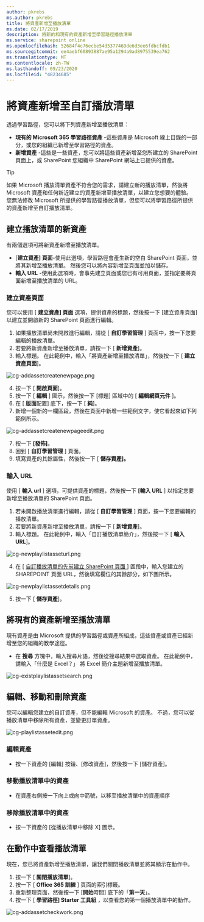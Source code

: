 ```yaml
---
author: pkrebs
ms.author: pkrebs
title: 將資產新增至播放清單
ms.date: 02/17/2019
description: 將新的和現有的資產新增至學習路徑播放清單
ms.service: sharepoint online
ms.openlocfilehash: 52684f4c76ecbe54d5377469de6d3ee6fdbcfdb1
ms.sourcegitcommit: ee4aebf60893887ae95a1294a9ad8975539ea762
ms.translationtype: MT
ms.contentlocale: zh-TW
ms.lasthandoff: 09/23/2020
ms.locfileid: "48234685"
---
```

# <a name="add-assets-to-a-custom-playlist"></a>將資產新增至自訂播放清單

透過學習路徑，您可以將下列資產新增至播放清單：

- **現有的 Microsoft 365 學習路徑資產** -這些資產是 Microsoft 線上目錄的一部分，或您的組織已新增至學習路徑的資產。
- **新增資產** -這些是一些資產，您可以將這些資產新增至您所建立的 SharePoint 頁面上，或 SharePoint 您組織中 SharePoint 網站上已提供的資產。 

> [!TIP]
> 如果 Microsoft 播放清單資產不符合您的需求，請建立新的播放清單，然後將 Microsoft 資產和任何新近建立的資產新增至播放清單，以建立您想要的體驗。 您無法修改 Microsoft 所提供的學習路徑播放清單，但您可以將學習路徑所提供的資產新增至自訂播放清單。   

## <a name="create-a-new-asset-for-a-playlist"></a>建立播放清單的新資產

有兩個選項可將新資產新增至播放清單。

- [**建立資產] 頁面**-使用此選項，學習路徑會產生新的空白 SharePoint 頁面，並將其新增至播放清單。 然後您可以將內容新增至頁面並加以儲存。  
- **輸入 URL** -使用此選項時，會事先建立頁面或您已有可用頁面，並指定要將頁面新增至播放清單的 URL。

### <a name="create-asset-page"></a>建立資產頁面 
您可以使用 [ **建立資產] 頁面** 選項，提供資產的標題，然後按一下 [建立資產頁面] 以建立並開啟新的 SharePoint 頁面進行編輯。 

1.  如果播放清單尚未開啟進行編輯，請從 [ **自訂學習管理** ] 頁面中，按一下您要編輯的播放清單。 
2. 若要將新資產新增至播放清單，請按一下 [ **新增資產**]。 
3. 輸入標題。 在此範例中，輸入「將資產新增至播放清單」，然後按一下 [ **建立資產頁面**]。

![cg-addassetcreatenewpage.png](media/cg-addassetcreatenewpage.png)

4. 按一下 [ **開啟頁面**]。
5. 按一下 [ **編輯** ] 圖示，然後按一下 [標題] 區域中的 [ **編輯網頁元件** ]。
6. 在 [ **版面**配置] 底下，按一下 [ **純**]。 
7. 新增一個新的一欄區段，然後在頁面中新增一些範例文字，使它看起來如下列範例所示。 

![cg-addassetcreatenewpageedit.png](media/cg-addassetcreatenewpageedit.png)

7. 按一下 **[發佈]**。
8. 回到 [ **自訂學習管理** ] 頁面。 
9. 填寫資產的其餘屬性，然後按一下 [ **儲存資產]。**

### <a name="enter-the-url"></a>輸入 URL
使用 [ **輸入 url** ] 選項，可提供資產的標題，然後按一下 **[輸入 URL** ] 以指定您要新增至播放清單的 SharePoint 頁面。 

1.  若未開啟播放清單進行編輯，請從 [ **自訂學習管理** ] 頁面，按一下您要編輯的播放清單。 
2. 若要將新資產新增至播放清單，請按一下 [ **新增資產**]。 
3. 輸入標題。 在此範例中，輸入「自訂播放清單簡介」，然後按一下 [ **輸入 URL**]。 

![cg-newplaylistasseturl.png](media/cg-newplaylistasseturl.png)

4. 在 [ [自訂播放清單的先前建立 SharePoint 頁面 ](custom_createnewpage.md) ] 區段中，輸入您建立的 SHAREPOINT 頁面 URL，然後填寫欄位的其餘部分，如下圖所示。

![cg-newplaylistassetdetails.png](media/cg-newplaylistassetdetails.png)

5. 按一下 [ **儲存資產**]。 

## <a name="add-an-existing-asset-to-a-playlist"></a>將現有的資產新增至播放清單

現有資產是由 Microsoft 提供的學習路徑或資產所組成，這些資產或資產已經新增至您的組織的教學途徑。 

- 在 **搜尋** 方塊中，輸入搜尋片語，然後從搜尋結果中選取資產。 在此範例中，請輸入「什麼是 Excel？」 將 Excel 簡介主題新增至播放清單。

![cg-existplaylistassetsearch.png](media/cg-existplaylistassetsearch.png)

## <a name="edit-move-and-delete-assets"></a>編輯、移動和刪除資產
您可以編輯您建立的自訂資產，但不能編輯 Microsoft 的資產。 不過，您可以從播放清單中移除所有資產，並變更訂單資產。 

![cg-playlistassetedit.png](media/cg-playlistassetedit.png)

### <a name="edit-an-asset"></a>編輯資產
- 按一下資產的 [編輯] 按鈕、[修改資產]，然後按一下 [儲存資產]。 

### <a name="move-an-asset-in-a-playlist"></a>移動播放清單中的資產
- 在資產右側按一下向上或向中箭號，以移至播放清單中的資產順序

### <a name="remove-an-asset-from-a-playlist"></a>移除播放清單中的資產
- 按一下資產的 [從播放清單中移除 X] 圖示。 

## <a name="view-the-playlist-in-action"></a>在動作中查看播放清單
現在，您已將資產新增至播放清單，讓我們關閉播放清單並將其顯示在動作中。 

1. 按一下 [ **關閉播放清單**]。
2. 按一下 [ **Office 365 訓練** ] 頁面的索引標籤。
3. 重新整理頁面，然後按一下 [**開始**時間] 底下的「**第一天**」。
4. 按一下 [ **學習路徑] Starter 工具組** ，以查看您的第一個播放清單中的動作。 

![cg-addassetcheckwork.png](media/cg-addassetcheckwork.png)